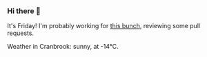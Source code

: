 ### Hi there :wave:

It's Friday! I'm probably working for [this bunch](https://github.com/kohofinancial), reviewing some pull requests.

Weather in Cranbrook: sunny, at -14°C.
